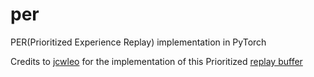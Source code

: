 # per
PER(Prioritized Experience Replay) implementation in PyTorch

Credits to [jcwleo](https://github.com/jcwleo) for the implementation of this Prioritized [replay buffer](https://github.com/rlcode/per)